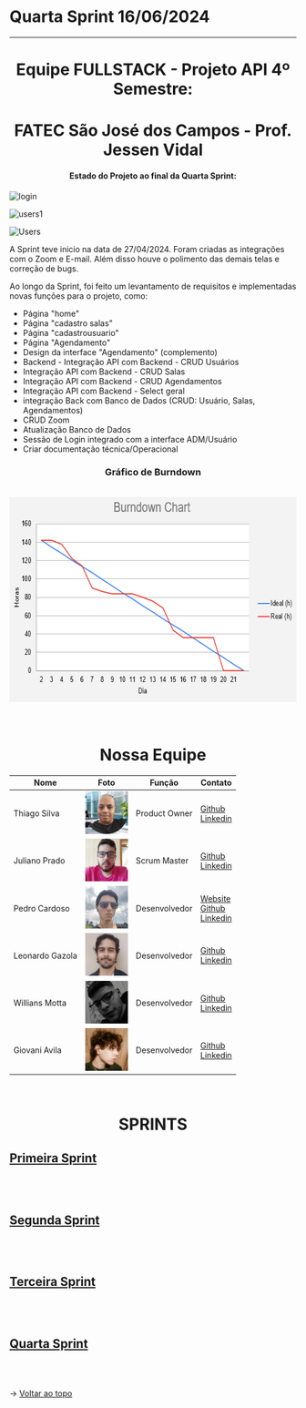 Quarta Sprint 16/06/2024
  ============================
  ****************************
   <span id="topo">
<h1><div align="center"> Equipe FULLSTACK - Projeto API 4º Semestre: </div> </h1>
<h1><div align="center"> FATEC São José dos Campos - Prof. Jessen Vidal </div></h1>

  #### <div align="center"> Estado do Projeto ao final da Quarta Sprint: </div>
 
![login](https://github.com/Equipe-FULLSTACK/API-4/assets/112169854/46f04ee0-016f-4506-a19f-46cf2ee9afcf)
<br>

![users1](https://github.com/Equipe-FULLSTACK/API-4/assets/112169854/0652e4a0-8401-4781-a275-8791dd6df4e8)
<br>

 ![Users](https://github.com/Equipe-FULLSTACK/API-4/assets/112169854/af972abc-fa51-4e6d-9d48-9312a2426a3a) 
 <br>

 
A Sprint teve inicio na data de 27/04/2024. Foram criadas as integrações com o Zoom e E-mail. Além disso houve o polimento das demais telas e correção de bugs.






Ao longo da Sprint, foi feito um levantamento de requisitos e implementadas novas funções para o projeto, como:


- Página "home"
- Página "cadastro salas"						
- Página "cadastrousuario"
- Página "Agendamento"
- Design da interface "Agendamento" (complemento)						
- Backend - Integração API com Backend - CRUD Usuários						
- Integração API com Backend - CRUD Salas						
- Integração API com Backend - CRUD Agendamentos 						
- Integração API com Backend -  Select geral 						
- integração Back com Banco de Dados (CRUD: Usuário, Salas, Agendamentos)						
- CRUD Zoom 						
- Atualização Banco de Dados						
- Sessão de Login integrado com a interface ADM/Usuário						
- Criar documentação técnica/Operacional								
  

### <p align = "center">Gráfico de Burndown

 <br>
  <div align="center"> <img src="documentacao/master/sprint3/BurndownSprint3-4sem.png "width="640" height="360"> </div>
  <br><br>
  <h1><div align="center">Nossa Equipe</div></h1>

<div align="center">
<table style="align: center">
      <thead>
        <th>Nome</th>
        <th>Foto</th>
        <th>Função</th>
        <th>Contato</th>
      </thead>
      <tbody>
        <tr>
          <td>Thiago Silva</td>
          <td><img src="/readme/thiago.png" width="75px" height="75px"></td>
          <td>Product Owner</td>
          <td>
            <a href="https://github.com/thiagosilva89">Github</a><br>
            <a href="https://linkedin.com/in/thiago-c-silva-49bb74168">Linkedin</a>
          </td>
        </tr>
        <tr>
          <td>Juliano Prado</td>
          <td><img src="/readme/juliano.png" width="75px" height="75px"></td>
          <td>Scrum Master</td>
          <td>
            <a href="https://github.com/julianopradoo">Github</a><br>
            <a href="https://linkedin.com/in/">Linkedin</a>
          </td>
        </tr>
        <tr>
          <td>Pedro Cardoso</td>
          <td><img src="/readme/pedro.png" width="75px" height="75px"></td>
          <td>Desenvolvedor</td>
          <td>
            <a href="https://phsc.rf.gd">Website</a><br>
            <a href="https://github.com/PhscZ">Github</a><br>
            <a href="https://linkedin.com/in/pedro-cardoso-6b93011b6/">Linkedin</a>
          </td>
        </tr>
        <tr>
          <td>Leonardo Gazola</td>
          <td><img src="/readme/leo.jpg" width="75px" height="75px"></td>
          <td>Desenvolvedor</td>
          <td>
            <a href="https://github.com/Leonardo-Gazola-Medeiros">Github</a><br>
            <a href="https://linkedin.com/in/leonardo-gazola/">Linkedin</a>
          </td>
        </tr>
         <tr>
          <td>Willians Motta</td>
          <td><img src="/readme/will.png" width="75px" height="75px"></td>
          <td>Desenvolvedor</td>
          <td>
            <a href="https://github.com/williansmott4">Github</a><br>
            <a href="https://linkedin.com/in/">Linkedin</a>
          </td>
         </tr>
        <tr>
          <td>Giovani Avila</td>
          <td><img src="/readme/giovani.png" width="75px" height="75px"></td>
          <td>Desenvolvedor</td>
          <td>
            <a href="https://github.com/GiovaniAvila">Github</a><br>
            <a href="https://www.linkedin.com/in/giovani-carvalho-avila-80593a224/">Linkedin</a>
          </td>
        </tr>
    </tbody>
</table>
<br>
</div>

  
  
  # <p align="center">SPRINTS

  ## <a href="https://github.com/Equipe-FULLSTACK/API-4/tree/SPRINT-1">Primeira Sprint</a>
  ## <br>
  ## <a href="https://github.com/Equipe-FULLSTACK/API-4/tree/SPRINT-2">Segunda Sprint</a>
  ## <br>
  ## <a href="https://github.com/Equipe-FULLSTACK/API-4/tree/SPRINT-3">Terceira Sprint</a>
  ## <br>
  ## <a href="https://github.com/Equipe-FULLSTACK/API-4/tree/SPRINT-4">Quarta Sprint</a>
  <br><br>
  
→ [Voltar ao topo](#topo)
  

